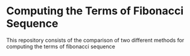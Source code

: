 # Computing the Terms of Fibonacci Sequence
This repository consists of the comparison of two different methods for computing the terms of fibonacci sequence